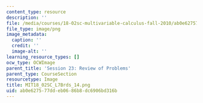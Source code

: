 ```yaml
---
content_type: resource
description: ''
file: /media/courses/18-02sc-multivariable-calculus-fall-2010/ab0e627577ddeb0686b8dc6906bd316b_MIT18_02SC_L7Brds_14.png
file_type: image/png
image_metadata:
  caption: ''
  credit: ''
  image-alt: ''
learning_resource_types: []
ocw_type: OCWImage
parent_title: 'Session 23: Review of Problems'
parent_type: CourseSection
resourcetype: Image
title: MIT18_02SC_L7Brds_14.png
uid: ab0e6275-77dd-eb06-86b8-dc6906bd316b
---
```

